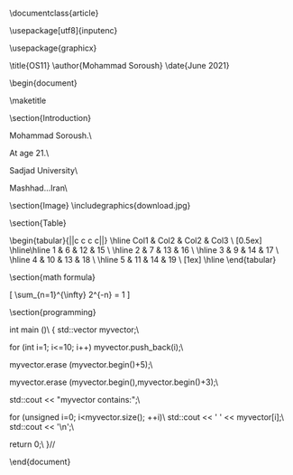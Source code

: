 \documentclass{article}


\usepackage[utf8]{inputenc}


\usepackage{graphicx}

\title{OS11}
\author{Mohammad Soroush}
\date{June 2021}

\begin{document}

\maketitle

\section{Introduction}


Mohammad Soroush.\\

At age 21.\\

Sadjad University\\

Mashhad...Iran\\

\section{Image}
\includegraphics{download.jpg}

\section{Table}

 \begin{tabular}{||c c c c||} 
 \hline
 Col1 & Col2 & Col2 & Col3 \\ [0.5ex] 
 \hline\hline
 1 & 6 & 12 & 15 \\ 
 \hline
 2 & 7 & 13 & 16 \\
 \hline
 3 & 9 & 14 & 17 \\
 \hline
 4 & 10 & 13 & 18 \\
 \hline
 5 & 11 & 14 & 19 \\ [1ex] 
 \hline
\end{tabular}

\section{math formula}


  \[ \sum_{n=1}^{\infty} 2^{-n} = 1 \]

\section{programming}

int main ()\\
{
  std::vector<int> myvector;\\

 
  for (int i=1; i<=10; i++) myvector.push_back(i);\\

  
  myvector.erase (myvector.begin()+5);\\

  
  myvector.erase (myvector.begin(),myvector.begin()+3);\\

  std::cout << "myvector contains:";\\
  
  
  for (unsigned i=0; i<myvector.size(); ++i)\\
    std::cout << ' ' << myvector[i];\\
  std::cout << '\n';\\

  return 0;\\
}//


\end{document}
